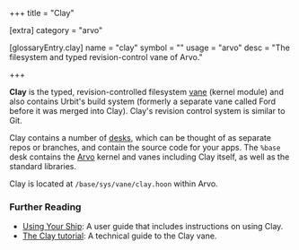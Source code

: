 +++
title = "Clay"

[extra]
category = "arvo"

[glossaryEntry.clay]
name = "clay"
symbol = ""
usage = "arvo"
desc = "The filesystem and typed revision-control vane of Arvo."

+++

**Clay** is the typed, revision-controlled filesystem
[vane](/glossary/vane) (kernel module) and also contains Urbit's build
system (formerly a separate vane called Ford before it was merged into Clay).
Clay's revision control system is similar to Git.

Clay contains a number of [desks](/glossary/desk), which can be
thought of as separate repos or branches, and contain the source code for your
apps. The `%base` desk contains the [Arvo](/glossary/arvo) kernel and
vanes including Clay itself, as well as the standard libraries.

Clay is located at `/base/sys/vane/clay.hoon` within Arvo.

### Further Reading

- [Using Your Ship](https://urbit.org/using/os/filesystem): A user guide that includes instructions on using Clay.
- [The Clay tutorial](/system/kernel/clay/clay): A technical guide to the Clay vane.
